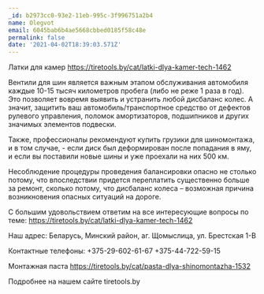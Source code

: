 ```yaml
---
_id: b2973cc0-93e2-11eb-995c-3f996751a2b4
name: Olegvot
email: 6045bab6b4ae5668cbbed0185f58c48e
permalink: false
date: '2021-04-02T18:39:03.571Z'
---
```

Латки для камер https://tiretools.by/cat/latki-dlya-kamer-tech-1462 
 
Вентили для шин  является важным этапом обслуживания автомобиля каждые 10-15 тысяч километров пробега (либо не реже 1 раза в год). Это позволяет вовремя выявить и устранить любой дисбаланс колес. А значит, защитить ваш автомобиль/транспортное средство от дефектов рулевого управления, поломок амортизаторов, подшипников и других значимых элементов подвески. 
 
Также, профессионалы рекомендуют купить грузики для шиномонтажа, и в том случае, - если диск был деформирован после попадания в яму, и если вы поставили новые шины и уже проехали на них 500 км. 
 
Несоблюдение процедуры проведения балансировки опасно не столько потому, что впоследствии придется переплатить существенно больше за ремонт, сколько потому, что дисбаланс колеса – возможная причина возникновения опасных ситуаций на дороге. 
 
С большим удовольствием ответим на все интересующие вопросы по теме: https://tiretools.by/cat/latki-dlya-kamer-tech-1462 
 
Наш адрес: 
Беларусь, Минский район, аг. Щомыслица, ул. Брестская 1-В 
 
Контактные телефоны: 
+375-29-602-61-67 
+375-44-722-59-15 
 
Монтажная паста https://tiretools.by/cat/pasta-dlya-shinomontazha-1532 
 
 
Подробнее на нашем сайте 
tiretools.by
